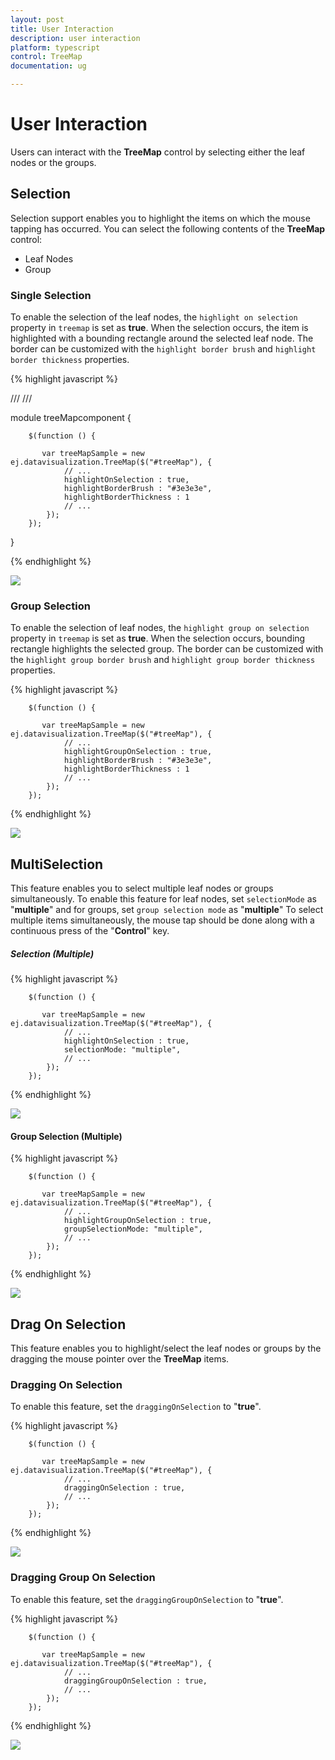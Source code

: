 ```yaml
---
layout: post
title: User Interaction
description: user interaction
platform: typescript
control: TreeMap
documentation: ug

---
```


# User Interaction

Users can interact with the **TreeMap** control by selecting either the leaf nodes or the groups.

## Selection

Selection support enables you to highlight the items on which the mouse tapping has occurred. You can select the following contents of the **TreeMap** control:

* Leaf Nodes
* Group

### Single Selection

To enable the selection of the leaf nodes, the `highlight on selection` property in `treemap` is set as **true**. When the selection occurs, the item is highlighted with a bounding rectangle around the selected leaf node.
The border can be customized with the `highlight border brush` and `highlight border thickness` properties.


{% highlight javascript %}

/// <reference path="../tsfiles/jquery.d.ts"></reference>
/// <reference path="../tsfiles/ej.web.all.d.ts"></reference>

module treeMapcomponent {

        $(function () {

           var treeMapSample = new ej.datavisualization.TreeMap($("#treeMap"), {
                // ...
                highlightOnSelection : true,
                highlightBorderBrush : "#3e3e3e",
                highlightBorderThickness : 1
                // ...                
            });
        });
}
        
{% endhighlight %}

![](User-Interaction_images/User-Interaction_img1.png)        


### Group Selection

To enable the selection of leaf nodes, the `highlight group on selection` property in `treemap` is set as **true**. When the selection occurs, bounding rectangle highlights the selected group. The border can be customized with the `highlight group border brush` and `highlight group border thickness` properties.

{% highlight javascript %}

        $(function () {

           var treeMapSample = new ej.datavisualization.TreeMap($("#treeMap"), {
                // ...
                highlightGroupOnSelection : true,
                highlightBorderBrush : "#3e3e3e",
                highlightBorderThickness : 1
                // ...                
            });
        });
        
{% endhighlight %}

![](User-Interaction_images/User-Interaction_img3.png)  
        

## MultiSelection

This feature enables you to select multiple leaf nodes or groups simultaneously. To enable this feature for leaf nodes, set `selectionMode` as "**multiple**" and for groups, set `group selection mode` as "**multiple**"
To select multiple items simultaneously, the mouse tap should be done along with a continuous press of the "**Control**" key.  

##### Selection (Multiple)

{% highlight javascript %}

        $(function () {

           var treeMapSample = new ej.datavisualization.TreeMap($("#treeMap"), {
                // ...
                highlightOnSelection : true,
                selectionMode: "multiple",
                // ...                
            });
        });
        
{% endhighlight %}

![](User-Interaction_images/User-Interaction_img2.png) 


#### Group Selection (Multiple)

{% highlight javascript %}

        $(function () {

           var treeMapSample = new ej.datavisualization.TreeMap($("#treeMap"), {
                // ...
                highlightGroupOnSelection : true,
                groupSelectionMode: "multiple",
                // ...                
            });
        });
        
{% endhighlight %}

![](User-Interaction_images/User-Interaction_img4.png)


## Drag On Selection

This feature enables you to highlight/select the leaf nodes or groups by the dragging the mouse pointer over the **TreeMap** items.

### Dragging On Selection

To enable this feature, set the `draggingOnSelection` to "**true**".

{% highlight javascript %}

        $(function () {

           var treeMapSample = new ej.datavisualization.TreeMap($("#treeMap"), {
                // ...
                draggingOnSelection : true,
                // ...                
            });
        });
        
{% endhighlight %}

![](User-Interaction_images/User-Interaction_img5.png)

### Dragging Group On Selection

To enable this feature, set the `draggingGroupOnSelection` to "**true**".

{% highlight javascript %}

        $(function () {

           var treeMapSample = new ej.datavisualization.TreeMap($("#treeMap"), {
                // ...
                draggingGroupOnSelection : true,
                // ...                
            });
        });
        
{% endhighlight %}

![](User-Interaction_images/User-Interaction_img6.png)